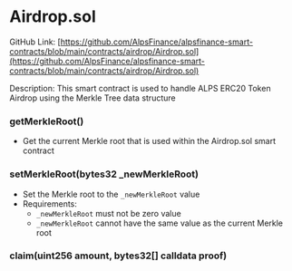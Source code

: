 # Airdrop.sol

GitHub Link: [https://github.com/AlpsFinance/alpsfinance-smart-contracts/blob/main/contracts/airdrop/Airdrop.sol](https://github.com/AlpsFinance/alpsfinance-smart-contracts/blob/main/contracts/airdrop/Airdrop.sol)

Description: This smart contract is used to handle ALPS ERC20 Token Airdrop using the Merkle Tree data structure

### getMerkleRoot()

* Get the current Merkle root that is used within the Airdrop.sol smart contract

### setMerkleRoot(bytes32 \_newMerkleRoot)

* Set the Merkle root to the `_newMerkleRoot` value
* Requirements:
  * `_newMerkleRoot` must not be zero value
  * `_newMerkleRoot` cannot have the same value as the current Merkle root

### claim(uint256 amount, bytes32\[] calldata proof)
